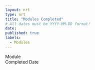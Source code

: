 ```yaml
---
layout: nrt
type: nrt
title: "Modules Completed"
# All dates must be YYYY-MM-DD format!
date:
published: true
labels:
  - Modules
---
```

<div id="table-container" class="container">
<div class="row"><div class="col-md-6 fw-bold">Module</div><div class="col-md-6 fw-bold">Completed Date</div></div>
</div>

<script type="text/javascript" src="https://www.gstatic.com/charts/loader.js"></script>
<script type="text/javascript">

google.charts.load('current', {'packages':['corechart']});
google.charts.setOnLoadCallback(querySheet);

function querySheet() {
    var queryString = encodeURIComponent(`SELECT B, C WHERE A = "{{ site.data.bio.basics.email }}"`);
    var query = new google.visualization.Query(
        `https://docs.google.com/spreadsheets/d/1cYoC5aqpM6r2DceIvGN8y0H5AK1b-n1CC-yX-NmWUtI/gviz/tq?sheet=Modules&tq=${queryString}`
        );
    
    query.send(handleQueryResponse);
}

function handleQueryResponse(response) {
    if (response.isError()) {
        console.log('Error in query: ' + response.getMessage() + ' ' + response.getDetailedMessage());
        return;
    }

      var data = response.getDataTable();
      var numRows = data.getNumberOfRows();
            
        (async () => {
        for (var i = 0; i < numRows; i++) {
            var module = data.getValue(i, 0);
            var completedDate = data.getValue(i, 1);
            const title = await fetchTitle(module);
                document.getElementById('table-container').innerHTML += 
                `<div class="row"><div class="col-md-6"><a class="badge bg-primary" href="${module}">${title}</a></div><div class="col-md-6">${completedDate.toLocaleDateString()}</div></div>`;
        }
        })();
}

    async function fetchTitle(url) {
        try {

            // Fetch the HTML content through the proxy
            const response = await fetch(url);
            const text = await response.text();
            
            // Create a DOM parser
            const parser = new DOMParser();
            const doc = parser.parseFromString(text, 'text/html');
            
            // Get the title element
            const titleElement = doc.querySelector('title');
            
            // Update the page with the fetched title
            return titleElement ? titleElement.innerHTML : 'No title found';
        } catch (error) {
            console.error('Error fetching title:', error);
            document.getElementById('page-title').innerText = 'Error fetching title';
        }
    }

</script>

